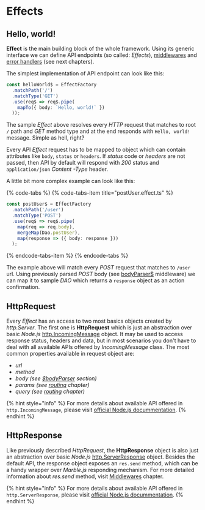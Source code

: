 # Effects

## **Hello, world!**

**Effect** is the main building block of the whole framework. Using its generic interface we can define API endpoints \(so called: _Effects_\), [middlewares](middlewares.md) and [error handlers](error-handling.md) \(see next chapters\).

The simplest implementation of API endpoint can look like this:

```typescript
const helloWorld$ = EffectFactory
  .matchPath('/')
  .matchType('GET')
  .use(req$ => req$.pipe(
    mapTo({ body: `Hello, world!` })
  ));
```

The sample _Effect_ above resolves every _HTTP_ request that matches to root `/` path and _GET_ method type and at the end responds with `Hello, world!` message. Simple as hell, right?

Every API _Effect_ request has to be mapped to object which can contain attributes like `body`, `status` or `headers`. If _status_ code or _headers_ are not passed, then API by default will respond with _200_ status and `application/json` _Content -Type_ header.

A little bit more complex example can look like this:

{% code-tabs %}
{% code-tabs-item title="postUser.effect.ts" %}
```typescript
const postUser$ = EffectFactory
  .matchPath('/user')
  .matchType('POST')
  .use(req$ => req$.pipe(
    map(req => req.body),
    mergeMap(Dao.postUser),
    map(response => ({ body: response }))
  );
```
{% endcode-tabs-item %}
{% endcode-tabs %}

The example above will match every _POST_ request that matches to `/user` url. Using previously parsed _POST_ body \(see [bodyParser$](../available-middlewares/body.md) middleware\) we can map it to sample _DAO_ which returns a `response` object as an action confirmation.

## HttpRequest

Every _Effect_ has an access to two most basics objects created by _http.Server_. The first one is **HttpRequest** which is just an abstraction over basic _Node.js_ [http.IncomingMessage](https://nodejs.org/dist/latest-v10.x/docs/api/http.html#http_class_http_incomingmessage) object. It may be used to access response status, headers and data, but in most scenarios you don't have to deal with all available APIs offered by _IncomingMessage_ class. The most common properties available in request object are:

* _url_
* _method_
* _body \(see_ [_$bodyParser_](../available-middlewares/body.md) _section\)_
* _params \(see_ [_routing_](routing.md) _chapter\)_
* _query \(see_ [_routing_](routing.md) _chapter\)_

{% hint style="info" %}
For more details about available API offered in `http.IncomingMessage`, please visit [official Node.js docummentation](https://nodejs.org/dist/latest-v10.x/docs/api/http.html#http_class_http_incomingmessage).
{% endhint %}

## HttpResponse

Like previously described _HttpRequest_, the **HttpResponse** object is also just an abstraction over basic _Node.js_ [http.ServerResponse](https://nodejs.org/dist/latest-v10.x/docs/api/http.html#http_class_http_serverresponse) object. Besides the default API, the response object exposes an `res.send` method, which can be a handy wrapper over _Marble.js_ responding mechanism. For more detailed information about _res.send_ method, visit [Middlewares](middlewares.md#sending-a-response-earlier) chapter.

{% hint style="info" %}
For more details about available API offered in `http.ServerResponse`, please visit [official Node.js docummentation](https://nodejs.org/dist/latest-v10.x/docs/api/http.html#http_class_http_serverresponse).
{% endhint %}

